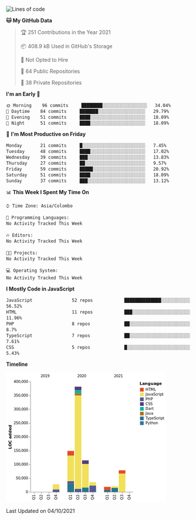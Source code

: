 
<!--START_SECTION:waka-->
![Lines of code](https://img.shields.io/badge/From%20Hello%20World%20I%27ve%20Written-831745%20lines%20of%20code-blue)

**🐱 My GitHub Data** 

> 🏆 251 Contributions in the Year 2021
 > 
> 📦 408.9 kB Used in GitHub's Storage 
 > 
> 🚫 Not Opted to Hire
 > 
> 📜 64 Public Repositories 
 > 
> 🔑 38 Private Repositories  
 > 
**I'm an Early 🐤** 

```text
🌞 Morning    96 commits     ████████░░░░░░░░░░░░░░░░░   34.04% 
🌆 Daytime    84 commits     ███████░░░░░░░░░░░░░░░░░░   29.79% 
🌃 Evening    51 commits     ████░░░░░░░░░░░░░░░░░░░░░   18.09% 
🌙 Night      51 commits     ████░░░░░░░░░░░░░░░░░░░░░   18.09%

```
📅 **I'm Most Productive on Friday** 

```text
Monday       21 commits     █░░░░░░░░░░░░░░░░░░░░░░░░   7.45% 
Tuesday      48 commits     ████░░░░░░░░░░░░░░░░░░░░░   17.02% 
Wednesday    39 commits     ███░░░░░░░░░░░░░░░░░░░░░░   13.83% 
Thursday     27 commits     ██░░░░░░░░░░░░░░░░░░░░░░░   9.57% 
Friday       59 commits     █████░░░░░░░░░░░░░░░░░░░░   20.92% 
Saturday     51 commits     ████░░░░░░░░░░░░░░░░░░░░░   18.09% 
Sunday       37 commits     ███░░░░░░░░░░░░░░░░░░░░░░   13.12%

```


📊 **This Week I Spent My Time On** 

```text
⌚︎ Time Zone: Asia/Colombo

💬 Programming Languages: 
No Activity Tracked This Week

🔥 Editors: 
No Activity Tracked This Week

🐱‍💻 Projects: 
No Activity Tracked This Week

💻 Operating System: 
No Activity Tracked This Week

```

**I Mostly Code in JavaScript** 

```text
JavaScript               52 repos            ██████████████░░░░░░░░░░░   56.52% 
HTML                     11 repos            ███░░░░░░░░░░░░░░░░░░░░░░   11.96% 
PHP                      8 repos             ██░░░░░░░░░░░░░░░░░░░░░░░   8.7% 
TypeScript               7 repos             ██░░░░░░░░░░░░░░░░░░░░░░░   7.61% 
CSS                      5 repos             █░░░░░░░░░░░░░░░░░░░░░░░░   5.43%

```


**Timeline**

![Chart not found](https://raw.githubusercontent.com/ccweerasinghe1994/ccweerasinghe1994/master/charts/bar_graph.png) 


 Last Updated on 04/10/2021
<!--END_SECTION:waka-->

